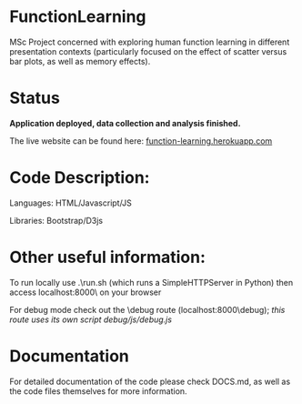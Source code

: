 # FunctionLearning

MSc Project concerned with exploring human function learning in different presentation contexts (particularly focused on the effect of scatter versus bar plots, as well as memory effects).


# Status

**Application deployed, data collection and analysis finished.**

The live website can be found here: [function-learning.herokuapp.com](function-learning.herokuapp.com)


# Code Description:

Languages: HTML/Javascript/JS

Libraries: Bootstrap/D3js


# Other useful information:

To run locally use .\run.sh (which runs a SimpleHTTPServer in Python) then access localhost:8000\ on your browser

For debug mode check out the \debug route (localhost:8000\debug); *this route uses its own script debug/js/debug.js*


# Documentation

For detailed documentation of the code please check DOCS.md, as well as the code files themselves for more information.












